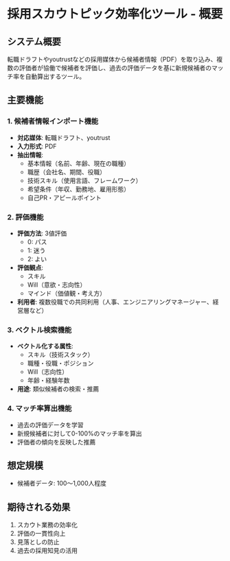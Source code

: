 # 採用スカウトピック効率化ツール - 概要

## システム概要
転職ドラフトやyoutrustなどの採用媒体から候補者情報（PDF）を取り込み、複数の評価者が協働で候補者を評価し、過去の評価データを基に新規候補者のマッチ率を自動算出するツール。

## 主要機能

### 1. 候補者情報インポート機能
- **対応媒体**: 転職ドラフト、youtrust
- **入力形式**: PDF
- **抽出情報**:
  - 基本情報（名前、年齢、現在の職種）
  - 職歴（会社名、期間、役職）
  - 技術スキル（使用言語、フレームワーク）
  - 希望条件（年収、勤務地、雇用形態）
  - 自己PR・アピールポイント

### 2. 評価機能
- **評価方法**: 3値評価
  - 0: パス
  - 1: 迷う
  - 2: よい
- **評価観点**:
  - スキル
  - Will（意欲・志向性）
  - マインド（価値観・考え方）
- **利用者**: 複数役職での共同利用（人事、エンジニアリングマネージャー、経営層など）

### 3. ベクトル検索機能
- **ベクトル化する属性**:
  - スキル（技術スタック）
  - 職種・役職・ポジション
  - Will（志向性）
  - 年齢・経験年数
- **用途**: 類似候補者の検索・推薦

### 4. マッチ率算出機能
- 過去の評価データを学習
- 新規候補者に対して0-100%のマッチ率を算出
- 評価者の傾向を反映した推薦

## 想定規模
- 候補者データ: 100〜1,000人程度

## 期待される効果
1. スカウト業務の効率化
2. 評価の一貫性向上
3. 見落としの防止
4. 過去の採用知見の活用